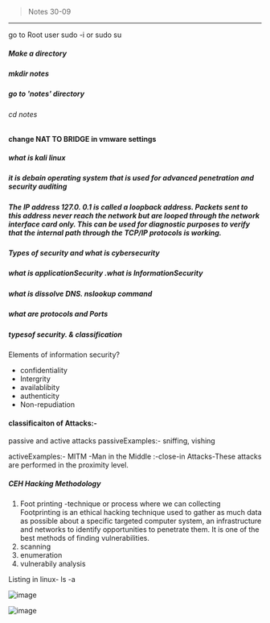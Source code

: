  >  Notes  30-09

---

go to Root user
 sudo -i  or sudo su

#####  Make a directory 
   ##### mkdir notes

#####  go to 'notes'  directory
  ###### cd notes

#### change NAT TO BRIDGE in vmware settings

##### what is kali linux
##### it is debain operating system that is used for advanced penetration and security auditing  


##### The IP address 127.0. 0.1 is called a loopback address. Packets sent to this address never reach the network but are looped through  the network interface card only. This can be used for diagnostic purposes to verify that the internal path through the TCP/IP protocols is working.
##### Types of security and what is cybersecurity
##### what is applicationSecurity .what is InformationSecurity
##### what is dissolve DNS. nslookup command
##### what are protocols and Ports
##### typesof security. & classification

Elements of information security?
- confidentiality
- Intergrity
- availablibity
- authenticity
- Non-repudiation

#### classificaiton of Attacks:-
passive and active attacks
passiveExamples:- sniffing, vishing </br>

activeExamples:- MITM -Man in the Middle
              :-close-in Attacks-These attacks are performed in the proximity level. 


 ##### CEH Hacking Methodology

1. Foot printing   -technique or process where we can collecting Footprinting is an ethical hacking technique used to gather as much data as possible about a specific targeted computer system, an infrastructure and networks to identify opportunities to penetrate them. It is one of the best methods of finding vulnerabilities.
2. scanning
3. enumeration
4. vulnerabily analysis

Listing in linux-  ls -a 

![image](https://github.com/user-attachments/assets/2bfdf185-4315-48c3-b46c-8532ff0dbf1c)


![image](https://github.com/user-attachments/assets/94d9addb-c054-4059-bfc7-1dad04204390)


